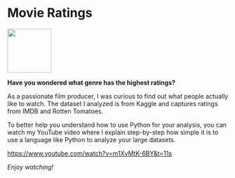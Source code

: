 # Movie Ratings 


<img src="![image](https://user-images.githubusercontent.com/49343277/117003526-f5a01f80-acb2-11eb-8348-d9c2fa1fe6bb.png)" width="100">


**Have you wondered what genre has the highest ratings?**

As a passionate film producer, I was curious to find out what people actually like to watch.
The dataset I analyzed is from Kaggle and captures ratings from IMDB and Rotten Tomatoes.

To better help you understand how to use Python for your analysis, you can watch my YouTube video
where I explain step-by-step how simple it is to use a language like Python to analyze your large datasets.

https://www.youtube.com/watch?v=m1XvMtK-6BY&t=11s

*Enjoy watching!*


